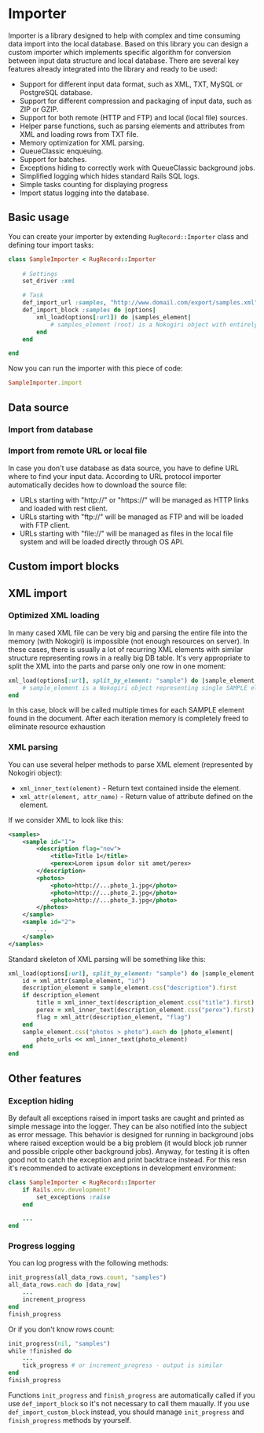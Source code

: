 # Importer

Importer is a library designed to help with complex and time consuming data import into the local database. Based on this library you can design a custom importer which implements specific algorithm for conversion between input data structure and local database. There are several key features already integrated into the library and ready to be used:

- Support for different input data format, such as XML, TXT, MySQL or PostgreSQL database.
- Support for different compression and packaging of input data, such as ZIP or GZIP.
- Support for both remote (HTTP and FTP) and local (local file) sources.
- Helper parse functions, such as parsing elements and attributes from XML and loading rows from TXT file.
- Memory optimization for XML parsing.
- QueueClassic enqueuing.
- Support for batches.
- Exceptions hiding to correctly work with QueueClassic background jobs. 
- Simplified logging which hides standard Rails SQL logs.
- Simple tasks counting for displaying progress
- Import status logging into the database.

## Basic usage

You can create your importer by extending `RugRecord::Importer` class and defining tour import tasks:

```ruby
class SampleImporter < RugRecord::Importer
    
    # Settings
    set_driver :xml

    # Task
    def_import_url :samples, "http://www.domail.com/export/samples.xml"
    def_import_block :samples do |options|
        xml_load(options[:url]) do |samples_element|
            # samples_element (root) is a Nokogiri object with entirely parsed XML document probably containing many SAMPLE elements...
        end
    end

end
```

Now you can run the importer with this piece of code:

```ruby
SampleImporter.import
```

## Data source

### Import from database

### Import from remote URL or local file

In case you don't use database as data source, you have to define URL where to find your input data. According to URL protocol importer automatically decides how to download the source file:

- URLs starting with "http://" or "https://" will be managed as HTTP links and loaded with rest client.
- URLs starting with "ftp://" will be managed as FTP and will be loaded with FTP client.
- URLs starting with "file://" will be managed as files in the local file system and will be loaded directly through OS API.

## Custom import blocks

## XML import

### Optimized XML loading

In many cased XML file can be very big and parsing the entire file into the memory (with Nokogiri) is impossible (not enough resources on server). In these cases, there is usually a lot of recurring XML elements with similar structure representing rows in a really big DB table. It's very appropriate to split the XML into the parts and parse only one row in one moment:

```ruby
xml_load(options[:url], split_by_element: "sample") do |sample_element|
    # sample_element is a Nokogiri object representing single SAMPLE element ...
end
```

In this case, block will be called multiple times for each SAMPLE element found in the document. After each iteration memory is completely freed to eliminate resource exhaustion

### XML parsing

You can use several helper methods to parse XML element (represented by Nokogiri object):

- `xml_inner_text(element)` - Return text contained inside the element.
- `xml_attr(element, attr_name)` - Return value of attribute defined on the element.

If we consider XML to look like this:

```xml
<samples>
    <sample id="1">
        <description flag="new">
            <title>Title 1</title>
            <perex>Lorem ipsum dolor sit amet/perex>
        </description>
        <photos>
            <photo>http://...photo_1.jpg</photo>
            <photo>http://...photo_2.jpg</photo>
            <photo>http://...photo_3.jpg</photo>
        </photos>
    </sample>
    <sample id="2">
        ...
    </sample>
</samples>
```

Standard skeleton of XML parsing will be something like this:

```ruby
xml_load(options[:url], split_by_element: "sample") do |sample_element|
    id = xml_attr(sample_element, "id")
    description_element = sample_element.css("description").first
    if description_element
        title = xml_inner_text(description_element.css("title").first)
        perex = xml_inner_text(description_element.css("perex").first)
        flag = xml_attr(description_element, "flag")
    end
    sample_element.css("photos > photo").each do |photo_element|
        photo_urls << xml_inner_text(photo_element)
    end
end
```

## Other features

### Exception hiding

By default all exceptions raised in import tasks are caught and printed as simple message into the logger. They can be also notified into the subject as error message. This behavior is designed for running in background jobs where raised exception would be a big problem (it would block job runner and possible cripple other background jobs). Anyway, for testing it is often good not to catch the exception and print backtrace instead. For this resn it's recommended to activate exceptions in development environment:

```ruby
class SampleImporter < RugRecord::Importer
    if Rails.env.development?
        set_exceptions :raise
    end

    ...
end
```

### Progress logging

You can log progress with the following methods:

```ruby
init_progress(all_data_rows.count, "samples")
all_data_rows.each do |data_row|
    ...
    increment_progress
end
finish_progress
```

Or if you don't know rows count:

```ruby
init_progress(nil, "samples")
while !finished do
    ...
    tick_progress # or increment_progress - output is similar
end
finish_progress
```

Functions `init_progress` and `finish_progress` are automatically called if you use `def_import_block` so it's not necessary to call them maually. If you use `def_import_custom_block` instead, you should manage `init_progress` and `finish_progress` methods by yourself.
